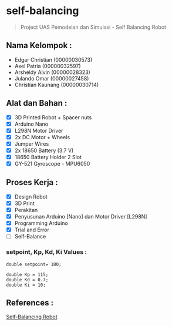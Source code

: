 # self-balancing
> Project UAS Pemodelan dan Simulasi - Self Balancing Robot

## Nama Kelompok : 
* Edgar Christian (00000030573)
* Axel Patria (00000032597)
* Arsheldy Alvin (00000028323)
* Julando Omar (00000027458)
* Christian Kaunang (00000030714)

## Alat dan Bahan :
- [x] 3D Printed Robot + Spacer nuts
- [x] Arduino Nano
- [x] L298N Motor Driver
- [x] 2x DC Motor + Wheels
- [x] Jumper Wires
- [x] 2x 18650 Battery (3.7 V)
- [x] 18650 Battery Holder 2 Slot
- [x] GY-521 Gyroscope - MPU6050

## Proses Kerja :
- [x] Design Robot
- [x] 3D Print
- [x] Perakitan
- [x] Penyusunan Arduino [Nano] dan Motor Driver [L298N]
- [x] Programming Arduino
- [x] Trial and Error
- [ ] Self-Balance

### setpoint, Kp, Kd, Ki Values :
```
double setpoint= 180;

double Kp = 115;
double Kd = 0.7; 
double Ki = 10;
```

## References :
[Self-Balancing Robot](https://circuitdigest.com/microcontroller-projects/arduino-based-self-balancing-robot)
